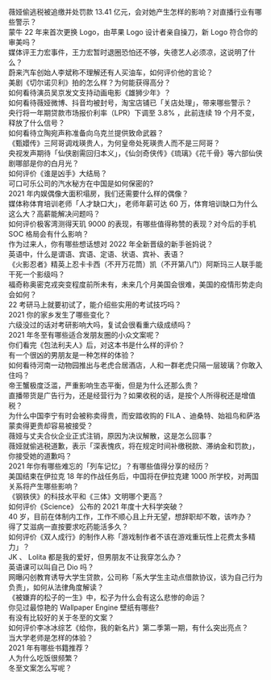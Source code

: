 薇娅偷逃税被追缴并处罚款 13.41 亿元，会对她产生怎样的影响？对直播行业有哪些警示？  
蒙牛 22 年来首次更换 Logo，由苹果 Logo 设计者亲自操刀，新 Logo 符合你的审美吗？  
媒体评王力宏事件，王力宏暂时退圈恐怕还不够，失德艺人必须凉，这说明了什么？  
蔚来汽车创始人李斌称不理解还有人买油车，如何评价他的言论？  
美剧《切尔诺贝利》拍的怎么样？为何能获得高分？  
如何看待演员吴京发文支持动画电影《雄狮少年》？  
如何看待薇娅微博、抖音均被封号，淘宝店铺已「关店处理」，带来哪些警示？  
央行将一年期贷款市场报价利率（LPR）下调至 3.8% ，此前连续 19 个月不变，释放了什么信号？  
如何看待立陶宛声称准备向乌克兰提供致命武器？  
《甄嬛传》三阿哥调戏瑛贵人，为何皇帝处死瑛贵人而不是三阿哥？  
央视发声期待「仙侠剧需回归本义」，《仙剑奇侠传》《琉璃》《花千骨》等六部仙侠剧哪部是你的白月光？  
如何评价《谁是凶手》大结局？  
可口可乐公司的汽水秘方在中国是如何保密的?  
2021 年内娱偶像大面积塌房，我们还需要什么样的偶像？  
媒体称体育培训老师「人才缺口大」，老师年薪可达 60 万，体育培训缺口为什么这么大？高薪能解决问题吗？  
如何评价极客湾测得天玑 9000 的表现，有哪些值得称赞的表现？对今后的手机 SOC 格局会有什么影响？  
作为过来人，你有哪些想话想对 2022 年全新晋级的新手爸妈说？  
英语中，什么是谓语、宾语、定语、状语、宾补、表语？  
《火影忍者》精英上忍卡卡西（不开万花筒）凯（不开第八门）阿斯玛三人联手能干死一个影级吗？  
福奇称奥密克戎突变程度前所未有，未来几个月美国会很难，美国的疫情形势走向会如何？  
22 考研马上就要初试了，能介绍些实用的考试技巧吗？  
2021 你的家乡发生了哪些变化？  
六级没过的话对考研影响大吗，复试会很看重六级成绩吗？  
2021 年冬至有哪些适合发朋友圈的小众文案呢？  
你们看完《包法利夫人》后，对这本书是什么样的评价？  
有一个很凶的男朋友是一种怎样的体验？  
如何看待河南一动物园推出与老虎合居酒店，人和一群老虎只隔一层玻璃？你敢入住吗？  
帝王蟹极度泛滥，严重影响生态平衡，但是为什么还那么贵？  
直播带货是广告行为，还是经营行为？如果收税的话，是按个人所得税还是增值税？  
为什么中国李宁有时会被称卖得贵，而安踏收购的 FILA 、迪桑特、始祖鸟和萨洛蒙卖得更贵却容易被接受？  
薇娅与丈夫合伙企业正式注销，原因为决议解散，这是怎么回事？  
薇娅就偷逃税道歉，表示「深表愧疚，将在规定时间补缴税款、滞纳金和罚款」，你接受她的道歉吗？  
2021 年你有哪些难忘的「列车记忆」？有哪些值得分享的经历？  
美国结束在伊拉克 18 年的作战任务后，中国将在伊拉克建 1000 所学校，对两国关系将产生哪些影响？  
《钢铁侠》的科技水平和《三体》文明哪个更高？  
如何评价《Science》 公布的 2021 年度十大科学突破？  
40 岁，目前在体制内工作，工作不顺心且上升无望，想辞职却不敢，该咋办？  
得了艾滋病一直按要求吃药能活多久？  
如何评价《双人成行》的制作人称「游戏制作者不该在游戏重玩性上花费太多精力」？  
JK 、 Lolita 都是我的爱好，但男朋友不让我穿怎么办？  
英语课可以叫自己 Dio 吗？  
网曝闪创教育诱导大学生贷款，公司称「系大学生主动点借款协议，该为自己行为负责」，如何从法律角度解读？  
《被嫌弃的松子的一生》中，松子为什么会有这么悲惨的命运？  
你见过最惊艳的 Wallpaper Engine 壁纸有哪些?  
有没有比较好的关于冬至的文案？  
如何评价李冰冰综艺《给你，我的新名片》第二季第一期，有什么突出亮点？  
当大学老师是怎样的体验？  
2021 年有哪些书籍推荐？  
人为什么吃饭很频繁？  
冬至文案怎么写呢？  
